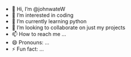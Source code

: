 - 👋 Hi, I’m @johnwateW
- 👀 I’m interested in coding
- 🌱 I’m currently learning python
- 💞️ I’m looking to collaborate on just my projects
- 📫 How to reach me ...
- 😄 Pronouns: ...
- ⚡ Fun fact: ...

<!---
johnwateW/johnwateW is a ✨ special ✨ repository because its `README.md` (this file) appears on your GitHub profile.
You can click the Preview link to take a look at your changes.
--->

